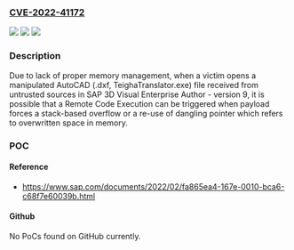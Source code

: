 ### [CVE-2022-41172](https://cve.mitre.org/cgi-bin/cvename.cgi?name=CVE-2022-41172)
![](https://img.shields.io/static/v1?label=Product&message=SAP%203D%20Visual%20Enterprise%20Author&color=blue)
![](https://img.shields.io/static/v1?label=Version&message=%3D%209%20&color=brighgreen)
![](https://img.shields.io/static/v1?label=Vulnerability&message=CWE-119&color=brighgreen)

### Description

Due to lack of proper memory management, when a victim opens a manipulated AutoCAD (.dxf, TeighaTranslator.exe) file received from untrusted sources in SAP 3D Visual Enterprise Author - version 9, it is possible that a Remote Code Execution can be triggered when payload forces a stack-based overflow or a re-use of dangling pointer which refers to overwritten space in memory.

### POC

#### Reference
- https://www.sap.com/documents/2022/02/fa865ea4-167e-0010-bca6-c68f7e60039b.html

#### Github
No PoCs found on GitHub currently.

